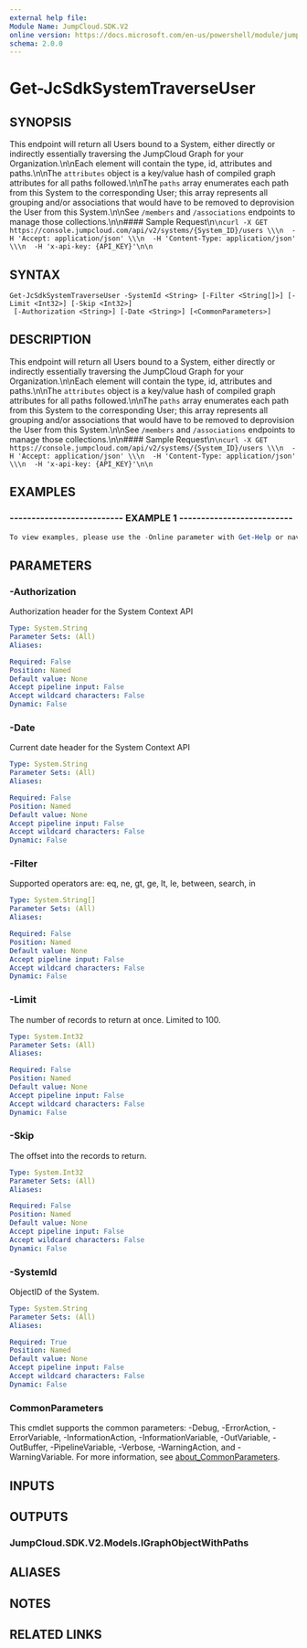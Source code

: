 ```yaml
---
external help file:
Module Name: JumpCloud.SDK.V2
online version: https://docs.microsoft.com/en-us/powershell/module/jumpcloud.sdk.v2/get-jcsdksystemtraverseuser
schema: 2.0.0
---
```


# Get-JcSdkSystemTraverseUser

## SYNOPSIS
This endpoint will return all Users bound to a System, either directly or indirectly essentially traversing the JumpCloud Graph for your Organization.\n\nEach element will contain the type, id, attributes and paths.\n\nThe `attributes` object is a key/value hash of compiled graph attributes for all paths followed.\n\nThe `paths` array enumerates each path from this System to the corresponding User; this array represents all grouping and/or associations that would have to be removed to deprovision the User from this System.\n\nSee `/members` and `/associations` endpoints to manage those collections.\n\n#### Sample Request\n```\ncurl -X GET https://console.jumpcloud.com/api/v2/systems/{System_ID}/users \\\n  -H 'Accept: application/json' \\\n  -H 'Content-Type: application/json' \\\n  -H 'x-api-key: {API_KEY}'\n\n```

## SYNTAX

```
Get-JcSdkSystemTraverseUser -SystemId <String> [-Filter <String[]>] [-Limit <Int32>] [-Skip <Int32>]
 [-Authorization <String>] [-Date <String>] [<CommonParameters>]
```

## DESCRIPTION
This endpoint will return all Users bound to a System, either directly or indirectly essentially traversing the JumpCloud Graph for your Organization.\n\nEach element will contain the type, id, attributes and paths.\n\nThe `attributes` object is a key/value hash of compiled graph attributes for all paths followed.\n\nThe `paths` array enumerates each path from this System to the corresponding User; this array represents all grouping and/or associations that would have to be removed to deprovision the User from this System.\n\nSee `/members` and `/associations` endpoints to manage those collections.\n\n#### Sample Request\n```\ncurl -X GET https://console.jumpcloud.com/api/v2/systems/{System_ID}/users \\\n  -H 'Accept: application/json' \\\n  -H 'Content-Type: application/json' \\\n  -H 'x-api-key: {API_KEY}'\n\n```

## EXAMPLES

### -------------------------- EXAMPLE 1 --------------------------
```powershell
To view examples, please use the -Online parameter with Get-Help or navigate to: https://docs.microsoft.com/en-us/powershell/module/jumpcloud.sdk.v2/get-jcsdksystemtraverseuser
```



## PARAMETERS

### -Authorization
Authorization header for the System Context API

```yaml
Type: System.String
Parameter Sets: (All)
Aliases:

Required: False
Position: Named
Default value: None
Accept pipeline input: False
Accept wildcard characters: False
Dynamic: False
```

### -Date
Current date header for the System Context API

```yaml
Type: System.String
Parameter Sets: (All)
Aliases:

Required: False
Position: Named
Default value: None
Accept pipeline input: False
Accept wildcard characters: False
Dynamic: False
```

### -Filter
Supported operators are: eq, ne, gt, ge, lt, le, between, search, in

```yaml
Type: System.String[]
Parameter Sets: (All)
Aliases:

Required: False
Position: Named
Default value: None
Accept pipeline input: False
Accept wildcard characters: False
Dynamic: False
```

### -Limit
The number of records to return at once.
Limited to 100.

```yaml
Type: System.Int32
Parameter Sets: (All)
Aliases:

Required: False
Position: Named
Default value: None
Accept pipeline input: False
Accept wildcard characters: False
Dynamic: False
```

### -Skip
The offset into the records to return.

```yaml
Type: System.Int32
Parameter Sets: (All)
Aliases:

Required: False
Position: Named
Default value: None
Accept pipeline input: False
Accept wildcard characters: False
Dynamic: False
```

### -SystemId
ObjectID of the System.

```yaml
Type: System.String
Parameter Sets: (All)
Aliases:

Required: True
Position: Named
Default value: None
Accept pipeline input: False
Accept wildcard characters: False
Dynamic: False
```

### CommonParameters
This cmdlet supports the common parameters: -Debug, -ErrorAction, -ErrorVariable, -InformationAction, -InformationVariable, -OutVariable, -OutBuffer, -PipelineVariable, -Verbose, -WarningAction, and -WarningVariable. For more information, see [about_CommonParameters](http://go.microsoft.com/fwlink/?LinkID=113216).

## INPUTS

## OUTPUTS

### JumpCloud.SDK.V2.Models.IGraphObjectWithPaths

## ALIASES

## NOTES

## RELATED LINKS

